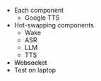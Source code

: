 - Each component
	- Google TTS
- Hot-swapping components
	- Wake
	- ASR
	- LLM
	- TTS
- ~~Websocket~~
- Test on laptop
